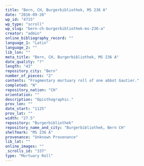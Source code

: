 ```yaml
---
title: "Bern, CH, Burgerbibliothek, MS 236 A"
date: "2016-09-28"
wp_id: "4715"
wp_type: "scroll"
wp_slug: "bern-ch-burgerbibliothek-ms-236-a"
creator: "admin"
online_bibliography_record: ""
language_1: "Latin"
language_2: ""
lib_lon: ""
meta_title: "Bern, CH, Burgerbibliothek, MS 236 A"
date_quality: "?"
length: "43"
repository_city: "Bern"
number_of_pieces: "2"
contents: "Fragmentary mortuary roll of one abbot Gautier."
completed: "N"
repository_nation: "CH"
orientation: ""
description: "Opisthographic."
prov_lon: ""
date_start: "1125"
prov_lat: ""
width: "27.5"
repository: "Burgerbibliothek"
repository_name_and_city: "Burgerbibliothek, Bern CH"
shelfmark: "MS 236 A"
provenance: "Unknown Provenance"
lib_lat: ""
online_images: ""
_scrolls_id: "337"
type: "Mortuary Roll"
---
```



